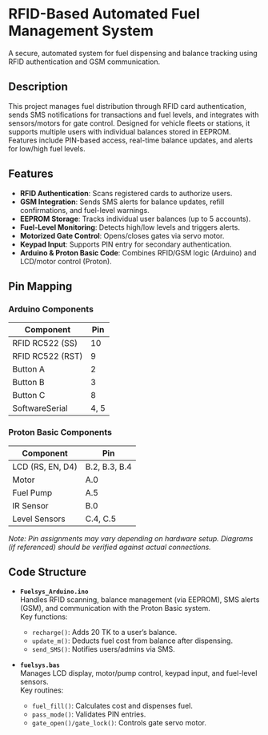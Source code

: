# RFID-Based Automated Fuel Management System

A secure, automated system for fuel dispensing and balance tracking using RFID authentication and GSM communication.

## Description
This project manages fuel distribution through RFID card authentication, sends SMS notifications for transactions and fuel levels, and integrates with sensors/motors for gate control. Designed for vehicle fleets or stations, it supports multiple users with individual balances stored in EEPROM. Features include PIN-based access, real-time balance updates, and alerts for low/high fuel levels.

## Features
- **RFID Authentication**: Scans registered cards to authorize users.
- **GSM Integration**: Sends SMS alerts for balance updates, refill confirmations, and fuel-level warnings.
- **EEPROM Storage**: Tracks individual user balances (up to 5 accounts).
- **Fuel-Level Monitoring**: Detects high/low levels and triggers alerts.
- **Motorized Gate Control**: Opens/closes gates via servo motor.
- **Keypad Input**: Supports PIN entry for secondary authentication.
- **Arduino & Proton Basic Code**: Combines RFID/GSM logic (Arduino) and LCD/motor control (Proton).

## Pin Mapping
### Arduino Components
| Component       | Pin  |
|-----------------|------|
| RFID RC522 (SS) | 10   |
| RFID RC522 (RST)| 9    |
| Button A        | 2    |
| Button B        | 3    |
| Button C        | 8    |
| SoftwareSerial  | 4, 5 |

### Proton Basic Components
| Component       | Pin       |
|-----------------|-----------|
| LCD (RS, EN, D4)| B.2, B.3, B.4 |
| Motor           | A.0       |
| Fuel Pump       | A.5       |
| IR Sensor       | B.0       |
| Level Sensors   | C.4, C.5  |

*Note: Pin assignments may vary depending on hardware setup. Diagrams (if referenced) should be verified against actual connections.*

## Code Structure
- **`Fuelsys_Arduino.ino`**  
  Handles RFID scanning, balance management (via EEPROM), SMS alerts (GSM), and communication with the Proton Basic system.  
  Key functions:  
  - `recharge()`: Adds 20 TK to a user’s balance.  
  - `update_m()`: Deducts fuel cost from balance after dispensing.  
  - `send_SMS()`: Notifies users/admins via SMS.  

- **`fuelsys.bas`**  
  Manages LCD display, motor/pump control, keypad input, and fuel-level sensors.  
  Key routines:  
  - `fuel_fill()`: Calculates cost and dispenses fuel.  
  - `pass_mode()`: Validates PIN entries.  
  - `gate_open()/gate_lock()`: Controls gate servo motor.  
